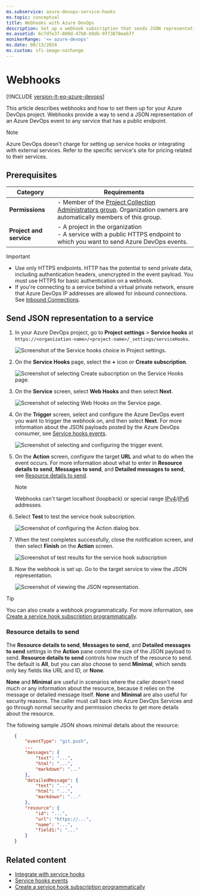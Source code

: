 ```yaml
---
ms.subservice: azure-devops-service-hooks
ms.topic: conceptual
title: Webhooks with Azure DevOps
description: Set up a webhook subscription that sends JSON representations of Azure DevOps events to any service that has a public endpoint.
ms.assetid: 6c7dfe37-800d-47b8-b9db-9f73878eeb77
monikerRange: '<= azure-devops'
ms.date: 08/13/2024
ms.custom: sfi-image-nochange
---
```


# Webhooks

[!INCLUDE [version-lt-eq-azure-devops](../../includes/version-lt-eq-azure-devops.md)]

This article describes webhooks and how to set them up for your Azure DevOps project. Webhooks provide a way to send a JSON representation of an Azure DevOps event to any service that has a public endpoint.

>[!NOTE]
>Azure DevOps doesn't charge for setting up service hooks or integrating with external services. Refer to the specific service's site for pricing related to their services.

## Prerequisites

| Category | Requirements |
|--------------|-------------|
|**Permissions**| - Member of the [Project Collection Administrators group](../../organizations/security/look-up-project-collection-administrators.md). Organization owners are automatically members of this group.|
|**Project and service**|- A project in the organization<br>- A service with a public HTTPS endpoint to which you want to send Azure DevOps events.|

  > [!IMPORTANT]
  > - Use only HTTPS endpoints. HTTP has the potential to send private data, including authentication headers, unencrypted in the event payload. You must use HTTPS for basic authentication on a webhook. 
  > - If you're connecting to a service behind a virtual private network, ensure that Azure DevOps IP addresses are allowed for inbound connections. See [Inbound Connections](../../organizations/security/allow-list-ip-url.md).
  
## Send JSON representation to a service

1. In your Azure DevOps project, go to **Project settings** > **Service hooks** at `https://<organization-name>/<project-name>/_settings/serviceHooks`.

   ![Screenshot of the Service hooks choice in Project settings.](./media/add-devops-service-hook-new-name.png)

1. On the **Service Hooks** page, select the **+** icon or **Create subscription**.

   ![Screenshot of selecting Create subscription on the Service Hooks page.](./media/add-service-hook.png)

1. On the **Service** screen, select **Web Hooks** and then select **Next**.

   ![Screenshot of selecting Web Hooks on the Service page.](./media/webhooks/configure-service.png)

1. On the **Trigger** screen, select and configure the Azure DevOps event you want to trigger the webhook on, and then select **Next**. For more information about the JSON payloads posted by the Azure DevOps consumer, see [Service hooks events](../events.md).

   ![Screenshot of selecting and configuring the trigger event.](./media/webhooks/configure-event.png)

1. On the **Action** screen, configure the target **URL** and what to do when the event occurs. For more information about what to enter in **Resource details to send**, **Messages to send**, and **Detailed messages to send**, see [Resource details to send](#resource-details-to-send).

   >[!NOTE]
   >Webhooks can't target localhost (loopback) or special range [IPv4](https://www.iana.org/assignments/iana-ipv4-special-registry/iana-ipv4-special-registry.xhtml)/[IPv6](https://www.iana.org/assignments/iana-ipv6-special-registry/iana-ipv6-special-registry.xhtml) addresses. 

1. Select **Test** to test the service hook subscription.

   ![Screenshot of configuring the Action dialog box.](./media/webhooks/configure-action.png)

1. When the test completes successfully, close the notification screen, and then select **Finish** on the **Action** screen.

   ![Screenshot of test results for the service hook subscription](./media/webhooks/test.png)

1. Now the webhook is set up. Go to the target service to view the JSON representation.

   ![Screenshot of viewing the JSON representation.](./media/webhooks/request-bin.png)

>[!TIP]
>You can also create a webhook programmatically. For more information, see [Create a service hook subscription programmatically](../create-subscription.md).

### Resource details to send

The **Resource details to send**, **Messages to send**, and **Detailed messages to send** settings in the **Action** pane control the size of the JSON payload to send. **Resource details to send** controls how much of the resource to send. The default is **All**, but you can also choose to send **Minimal**, which sends only key fields like URL and ID, or **None**.

**None** and **Minimal** are useful in scenarios where the caller doesn't need much or any information about the resource, because it relies on the message or detailed message itself. **None** and **Minimal** are also useful for security reasons. The caller must call back into Azure DevOps Services and go through normal security and permission checks to get more details about the resource.

The following sample JSON shows minimal details about the resource:

```json
   {
       "eventType": "git.push",
       ...
       "messages": {
           "text": "...",
           "html": "...",
           "markdown": "..."
       },
       "detailedMessage": {
           "text": "...",
           "html": "...",
           "markdown": "..."
       },
       "resource": {
           "id": "...",
           "url": "https://...",
           "name": "...",
           "field1:": "..."
       }
   }   
```

## Related content

- [Integrate with service hooks](../overview.md)
- [Service hooks events](../events.md)
- [Create a service hook subscription programmatically](../create-subscription.md)
